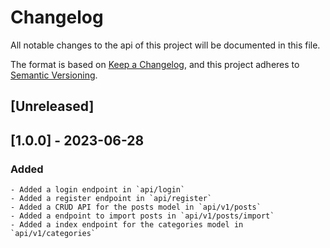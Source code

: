 # Changelog

All notable changes to the api of this project will be documented in this file.

The format is based on [Keep a Changelog](https://keepachangelog.com/en/1.0.0/), and this project adheres to [Semantic Versioning](https://semver.org/spec/v2.0.0.html).

## [Unreleased]

## [1.0.0] - 2023-06-28

### Added

    - Added a login endpoint in `api/login`
    - Added a register endpoint in `api/register`
    - Added a CRUD API for the posts model in `api/v1/posts`
    - Added a endpoint to import posts in `api/v1/posts/import`
    - Added a index endpoint for the categories model in `api/v1/categories`
